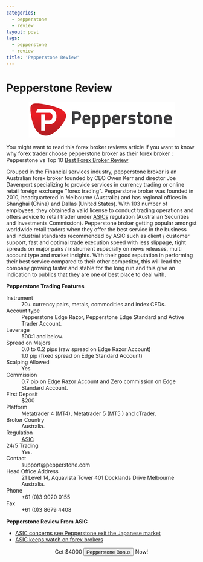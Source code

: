 ```yaml
---
categories:
  - pepperstone
  - review
layout: post
tags:
  - pepperstone
  - review
title: 'Pepperstone Review'
---
```

# Pepperstone Review

<div align="center">
<img alt="Pepperstone Review" src="/static/img/broker-logo/pepperstone.jpg" title="Pepperstone Review" >
</div>

You might want to read this forex broker reviews article if you want to know why forex trader choose pepperstone broker as their forex broker : Pepperstone vs Top 10 <a href="http://www.gravtrade.com/forex/broker/review/2016/10/07/forex-broker-review.html">Best Forex Broker Review</a>

Grouped in the Financial services industry, pepperstone broker is an Australian forex broker founded by CEO Owen Kerr and director Joe Davenport specializing to provide services in currency trading or online retail foreign exchange "forex trading". Pepperstone broker was founded in 2010, headquartered in Melbourne (Australia) and has regional offices in Shanghai (China) and Dallas (United States). With 103 number of employees, they obtained a valid license to conduct trading operations and offers advice to retail trader under <a href="http://www.gravtrade.com/australian/regulator/2016/01/01/asic.html">ASICs</a> regulation (Australian Securities and Investments Commission). Pepperstone broker getting popular amongst worldwide retail traders when they offer the best service in the business and industrial standards recommended by ASIC such as client / customer support, fast and optimal trade execution speed with less slippage, tight spreads on major pairs / instrument especially on news releases, multi account type and market insights. With their good reputation in performing their best service compared to their other competitor, this will lead the company growing faster and stable for the long run and this give an indication to publics that they are one of best place to deal with.

<strong>Pepperstone Trading Features</strong>

<dl class="dl-horizontal">
  <dt>Instrument</dt><dd>70+ currency pairs, metals, commodities and index CFDs.</dd>
  <dt>Account type</dt><dd>Pepperstone Edge Razor, Pepperstone Edge Standard and Active Trader Account.</dd>
  <dt>Leverage</dt><dd>500:1 and below.</dd>
  <dt>Spread on Majors</dt><dd>0.0 to 0.2 pips (raw spread on Edge Razor Account)</dd><dd>1.0 pip (fixed spread on Edge Standard Account)</dd>
  <dt>Scalping Allowed</dt><dd>Yes</dd>
  <dt>Commission</dt><dd>0.7 pip on Edge Razor Account and Zero commission on Edge Standard Account.</dd>
  <dt>First Deposit</dt><dd>$200</dd>
  <dt>Platform</dt><dd>Metatrader 4 (MT4), Metatrader 5 (MT5 ) and cTrader.</dd>
  <dt>Broker Country</dt><dd>Australia.</dd>
  <dt>Regulation</dt><dd><a href="http://www.gravtrade.com/australian/regulator/2016/01/01/asic.html">ASIC</a></dd>
  <dt>24/5 Trading</dt><dd>Yes.</dd>
  <dt>Contact</dt><dd>support@pepperstone.com</dd>
  <dt>Head Office Address</dt><dd>21 Level 14, Aquavista Tower 401 Docklands Drive Melbourne Australia.</dd>
  <dt>Phone</dt><dd>+61 (0)3 9020 0155</dd>
  <dt>Fax</dt><dd>+61 (0)3 8679 4408</dd>
</dl>

<strong>Pepperstone Review From ASIC</strong>

- [ASIC concerns see Pepperstone exit the Japanese market](http://asic.gov.au/about-asic/media-centre/find-a-media-release/2014-releases/14-267mr-asic-concerns-see-pepperstone-exit-the-japanese-market/ "ASIC concerns see Pepperstone exit the Japanese market")
- [ASIC keeps watch on forex brokers](http://www.smh.com.au/business/asic-keeps-watch-on-forex-brokers-20141013-115d26.html "ASIC keeps watch on forex brokers")


<div align="center">

<p>
  Get $4000 <a href="http://www.gravtrade.com/pepperstone/bonus/2016/09/18/pepperstone-bonus.html">
  <button type="button" class="btn btn-primary btn-lg btn-block">Pepperstone Bonus</button></a> Now!
</p>

</div>


